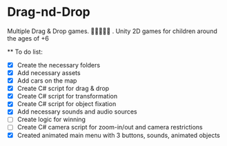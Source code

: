# Drag-nd-Drop
Multiple Drag &amp; Drop games. 🐱‍🐉✨🐱‍👤 . Unity 2D games for children around the ages of +6

** To do list:
- [x] Create the necessary folders
- [x] Add necessary assets
- [x] Add cars on the map
- [x] Create C# script for drag & drop
- [x] Create C# script for transformation
- [x] Create C# script for object fixation
- [x] Add necessary sounds and audio sources
- [ ] Create logic for winning
- [ ] Create C# camera script for zoom-in/out and camera restrictions 
- [x] Created animated main menu with 3 buttons, sounds, animated objects  